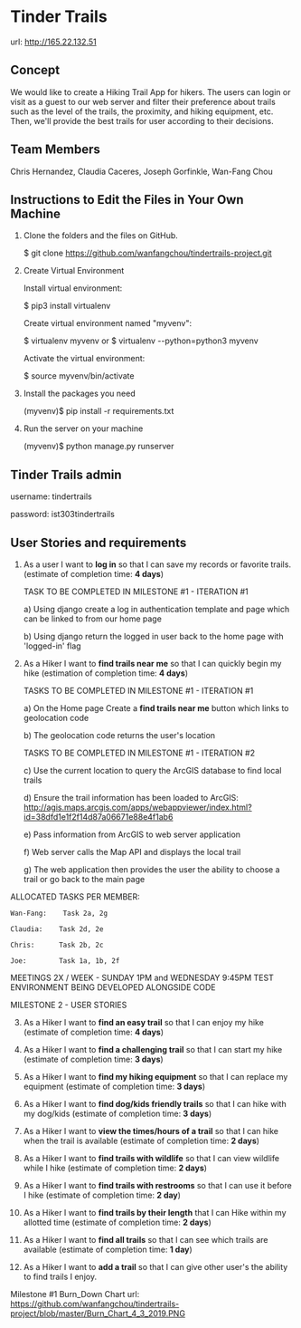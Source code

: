 # Tinder Trails

url: http://165.22.132.51

## Concept
We would like to create a Hiking Trail App for hikers. The users can login or visit as a guest to our web server and filter their preference about trails such as the level of the trails, the proximity, and hiking equipment, etc. Then, we'll provide the best trails for user according to their decisions.

## Team Members
Chris Hernandez, Claudia Caceres, Joseph Gorfinkle, Wan-Fang Chou

## Instructions to Edit the Files in Your Own Machine
1. Clone the folders and the files on GitHub.

    $ git clone https://github.com/wanfangchou/tindertrails-project.git

2. Create Virtual Environment

    Install virtual environment:

    $ pip3 install virtualenv

    Create virtual environment named "myvenv":

    $ virtualenv myvenv
    or
    $ virtualenv --python=python3 myvenv

    Activate the virtual environment:

    $ source myvenv/bin/activate

3. Install the packages you need

    (myvenv)$ pip install -r requirements.txt

4. Run the server on your machine

    (myvenv)$ python manage.py runserver

## Tinder Trails admin

username: tindertrails

password: ist303tindertrails

## User Stories and requirements

1.  As a user I want to __log in__ so that I can save my records or favorite trails. (estimate of completion time: __4 days__)

    TASK TO BE COMPLETED IN MILESTONE #1 - ITERATION #1

    a) Using django create a log in authentication template and page which can be linked to from our home page

    b) Using django return the logged in user back to the home page with 'logged-in' flag

2.	As a Hiker I want to __find trails near me__ so that I can quickly begin my hike (estimation of completion time: __4 days__)

    TASKS TO BE COMPLETED IN MILESTONE #1 - ITERATION #1

    a)	On the Home page Create a __find trails near me__ button which links to geolocation code

    b)  The geolocation code returns the user's location

    TASKS TO BE COMPLETED IN MILESTONE #1 - ITERATION #2

    c)	Use the current location to query the ArcGIS database to find local trails

    d)	Ensure the trail information has been loaded to ArcGIS: http://agis.maps.arcgis.com/apps/webappviewer/index.html?id=38dfd1e1f2f14d87a06671e88e4f1ab6

    e)	Pass information from ArcGIS to web server application

    f)	Web server calls the Map API and displays the local trail

    g)	The web application then provides the user the ability to choose a trail or go back to the main page

 ALLOCATED TASKS PER MEMBER:

    Wan-Fang:    Task 2a, 2g

    Claudia:    Task 2d, 2e

    Chris:      Task 2b, 2c

    Joe:        Task 1a, 1b, 2f

  MEETINGS 2X / WEEK - SUNDAY 1PM and WEDNESDAY 9:45PM
  TEST ENVIRONMENT BEING DEVELOPED ALONGSIDE CODE
  
  MILESTONE 2 - USER STORIES

3.	As a Hiker I want to __find an easy trail__ so that I can enjoy my hike (estimate of completion time: __4 days__)

4.	As a Hiker I want to __find a challenging trail__ so that I can start my hike (estimate of completion time: __3 days__)

5.	As a Hiker I want to __find my hiking equipment__ so that I can replace my equipment (estimate of completion time: __3 days__)

6.	As a Hiker I want to __find dog/kids friendly trails__ so that I can hike with my dog/kids (estimate of completion time: __3 days__)

7.	As a Hiker I want to __view the times/hours of a trail__ so that I can hike when the trail is available (estimate of completion time: __2 days__)

8. As a Hiker I want to __find trails with wildlife__ so that I can view wildlife while I hike (estimate of completion time: __2 days__)

9.	As a Hiker I want to __find trails with restrooms__ so that I can use it before I hike (estimate of completion time: __2 day__)

10.	As a Hiker I want to __find trails by their length__ that I can Hike within my allotted time (estimate of completion time: __2 days__)

11.	As a Hiker I want to __find all trails__ so that I can see which trails are available (estimate of completion time: __1 day__)

12. As a Hiker I want to __add a trail__ so that I can give other user's the ability to find trails I enjoy.

Milestone #1 Burn_Down Chart
url: https://github.com/wanfangchou/tindertrails-project/blob/master/Burn_Chart_4_3_2019.PNG



